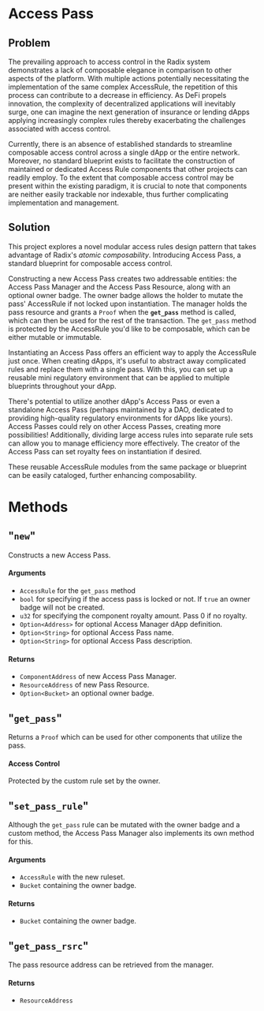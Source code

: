 # Access Pass
## Problem
The prevailing approach to access control in the Radix system demonstrates a lack of composable elegance in comparison to other aspects of the platform. With multiple actions potentially necessitating the implementation of the same complex AccessRule, the repetition of this process can contribute to a decrease in efficiency. As DeFi propels innovation, the complexity of decentralized applications will inevitably surge, one can imagine the next generation of insurance or lending dApps applying increasingly complex rules thereby exacerbating the challenges associated with access control.

Currently, there is an absence of established standards to streamline composable access control across a single dApp or the entire network. Moreover, no standard blueprint exists to facilitate the construction of maintained or dedicated Access Rule components that other projects can readily employ. To the extent that composable access control may be present within the existing paradigm, it is crucial to note that components are neither easily trackable nor indexable, thus further complicating implementation and management.
## Solution
This project explores a novel modular access rules design pattern that takes advantage of Radix's _atomic composability_. Introducing Access Pass, a standard blueprint for composable access control.

Constructing a new Access Pass creates two addressable entities: the Access Pass Manager and the Access Pass Resource, along with an optional owner badge. The owner badge allows the holder to mutate the pass' AccessRule if not locked upon instantiation. The manager holds the pass resource and grants a `Proof` when the **`get_pass`** method is called, which can then be used for the rest of the transaction. The `get_pass` method is protected by the AccessRule you'd like to be composable, which can be either mutable or immutable.

Instantiating an Access Pass offers an efficient way to apply the AccessRule just once. When creating dApps, it's useful to abstract away complicated rules and replace them with a single pass. With this, you can set up a reusable mini regulatory environment that can be applied to multiple blueprints throughout your dApp.

There's potential to utilize another dApp's Access Pass or even a standalone Access Pass (perhaps maintained by a DAO, dedicated to providing high-quality regulatory environments for dApps like yours). Access Passes could rely on other Access Passes, creating more possibilities! Additionally, dividing large access rules into separate rule sets can allow you to manage efficiency more effectively. The creator of the Access Pass can set royalty fees on instantiation if desired.

These reusable AccessRule modules from the same package or blueprint can be easily cataloged, further enhancing composability.
# Methods
## "`new`"
Constructs a new Access Pass.
#### Arguments
- `AccessRule` for the `get_pass` method
- `bool` for specifying if the access pass is locked or not. If `true` an owner badge will not be created.
- `u32` for specifying the component royalty amount. Pass 0 if no royalty.
- `Option<Address>` for optional Access Manager dApp definition.
- `Option<String>` for optional Access Pass name.
- `Option<String>` for optional Access Pass description.
#### Returns
- `ComponentAddress` of new Access Pass Manager.
- `ResourceAddress` of new Pass Resource.
- `Option<Bucket>` an optional owner badge.

## "`get_pass`"
Returns a `Proof` which can be used for other components that utilize the pass.
#### Access Control
Protected by the custom rule set by the owner.

## "`set_pass_rule`"
Although the `get_pass` rule can be mutated with the owner badge and a custom method, the Access Pass Manager also implements its own method for this.
#### Arguments
- `AccessRule` with the new ruleset.
- `Bucket` containing the owner badge.
#### Returns
- `Bucket` containing the owner badge.

## "`get_pass_rsrc`"
The pass resource address can be retrieved from the manager.
#### Returns
- `ResourceAddress`
